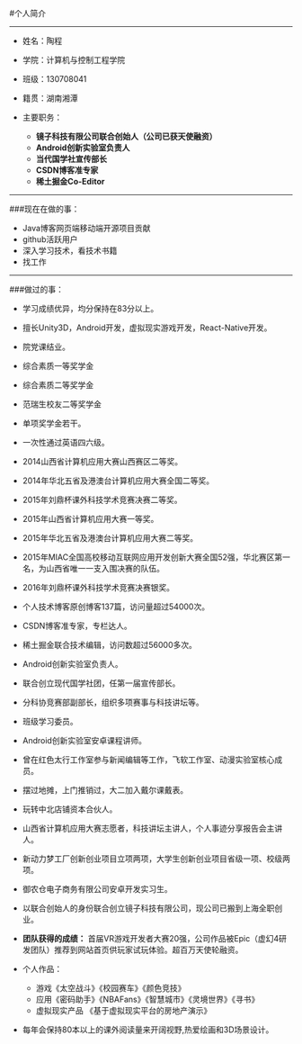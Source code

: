 #个人简介

---
* 姓名：陶程  
* 学院：计算机与控制工程学院
* 班级：130708041 
* 籍贯：湖南湘潭
* 主要职务：

	* **镜子科技有限公司联合创始人（公司已获天使融资）**
	* **Android创新实验室负责人**
	* **当代国学社宣传部长**
	* **CSDN博客准专家**
	* **稀土掘金Co-Editor**
	
----
	

###现在在做的事：

* Java博客网页端移动端开源项目贡献
* github活跃用户
* 深入学习技术，看技术书籍
* 找工作


---
###做过的事：

* 学习成绩优异，均分保持在83分以上。
* 擅长Unity3D，Android开发，虚拟现实游戏开发，React-Native开发。
* 院党课结业。
* 综合素质一等奖学金
* 综合素质二等奖学金
* 范瑞生校友二等奖学金
* 单项奖学金若干。
* 一次性通过英语四六级。
* 2014山西省计算机应用大赛山西赛区二等奖。
* 2014年华北五省及港澳台计算机应用大赛全国二等奖。
* 2015年刘鼎杯课外科技学术竞赛决赛二等奖。
* 2015年山西省计算机应用大赛一等奖。
* 2015年华北五省及港澳台计算机应用大赛二等奖。
* 2015年MIAC全国高校移动互联网应用开发创新大赛全国52强，华北赛区第一名，为山西省唯一一支入围决赛的队伍。
* 2016年刘鼎杯课外科技学术竞赛决赛银奖。
* 个人技术博客原创博客137篇，访问量超过54000次。
* CSDN博客准专家，专栏达人。
* 稀土掘金联合技术编辑，访问数超过56000多次。
* Android创新实验室负责人。
* 联合创立现代国学社团，任第一届宣传部长。
* 分科协竞赛部副部长，组织多项赛事与科技讲坛等。
* 班级学习委员。
* Android创新实验室安卓课程讲师。
* 曾在红色太行工作室参与新闻编辑等工作，飞软工作室、动漫实验室核心成员。
* 摆过地摊，上门推销过，大二加入戴尔课戴表。
* 玩转中北店铺资本合伙人。
* 山西省计算机应用大赛志愿者，科技讲坛主讲人，个人事迹分享报告会主讲人。
* 新动力梦工厂创新创业项目立项两项，大学生创新创业项目省级一项、校级两项。
* 御农仓电子商务有限公司安卓开发实习生。
* 以联合创始人的身份联合创立镜子科技有限公司，现公司已搬到上海全职创业。

* **团队获得的成绩：**
首届VR游戏开发者大赛20强，公司作品被Epic（虚幻4研发团队）推荐到网站首页供玩家试玩体验。超百万天使轮融资。

* 个人作品：

	* 游戏《太空战斗》《校园赛车》《颜色竞技》
	* 应用《密码助手》《NBAFans》《智慧城市》《灵境世界》《寻书》
	* 虚拟现实产品 《基于虚拟现实平台的房地产演示》

* 每年会保持80本以上的课外阅读量来开阔视野,热爱绘画和3D场景设计。

